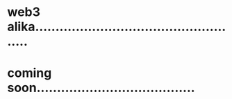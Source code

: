 # web3 alika....................................................
# coming soon.......................................
